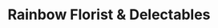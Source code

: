---
title: "Rainbow Florist & Delectables"
url: /laurel/rainbow-florist-and-delectables/
shop: florist
---